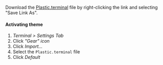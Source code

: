 Download the
[Plastic.terminal](https://raw.githubusercontent.com/will-stone/plastic/main/themes/terminal-app/Plastic.terminal)
file by right-clicking the link and selecting "Save Link As".

#### Activating theme

1.  _Terminal > Settings Tab_
2.  Click _"Gear" icon_
3.  Click _Import..._
4.  Select the `Plastic.terminal` file
5.  Click _Default_
